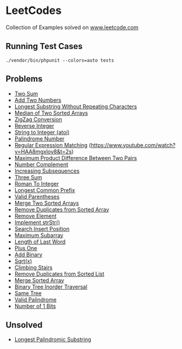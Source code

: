 # LeetCodes
Collection of Examples solved on www.leetcode.com

## Running Test Cases
```
./vendor/bin/phpunit --colors=auto tests
```

## Problems
* [Two Sum](https://leetcode.com/problems/two-sum)
* [Add Two Numbers](https://leetcode.com/problems/add-two-numbers)
* [Longest Substring Without Repeating Characters](https://leetcode.com/problems/longest-substring-without-repeating-characters)
* [Median of Two Sorted Arrays](https://leetcode.com/problems/median-of-two-sorted-arrays)
* [ZigZag Conversion](https://leetcode.com/problems/zigzag-conversion)
* [Reverse Integer](https://leetcode.com/problems/reverse-integer)
* [String to Integer (atoi)](https://leetcode.com/problems/string-to-integer-atoi)
* [Palindrome Number](https://leetcode.com/problems/palindrome-number)
* [Regular Expression Matching](https://leetcode.com/problems/regular-expression-matching) (https://www.youtube.com/watch?v=HAA8mgxlov8&t=2s)
* [Maximum Product Difference Between Two Pairs](https://leetcode.com/problems/maximum-product-difference-between-two-pairs/)
* [Number Complement](https://leetcode.com/problems/number-complement/)
* [Increasing Subsequences](https://leetcode.com/problems/increasing-subsequences/)
* [Three Sum](https://leetcode.com/problems/3sum/)
* [Roman To Integer](https://leetcode.com/problems/roman-to-integer/)
* [Longest Common Prefix](https://leetcode.com/problems/longest-common-prefix/)
* [Valid Parentheses](https://leetcode.com/problems/valid-parentheses/)
* [Merge Two Sorted Arrays](https://leetcode.com/problems/merge-two-sorted-lists/)
* [Remove Duplicates from Sorted Array](https://leetcode.com/problems/remove-duplicates-from-sorted-array/)
* [Remove Element](https://leetcode.com/problems/remove-element/)
* [Implement strStr()](https://leetcode.com/problems/implement-strstr/)
* [Search Insert Position](https://leetcode.com/problems/search-insert-position/)
* [Maximum Subarray](https://leetcode.com/problems/maximum-subarray/)
* [Length of Last Word](https://leetcode.com/problems/length-of-last-word/)
* [Plus One](https://leetcode.com/problems/plus-one/)
* [Add Binary](https://leetcode.com/problems/add-binary/)
* [Sqrt(x)](https://leetcode.com/problems/sqrtx/)
* [Climbing Stairs](https://leetcode.com/problems/climbing-stairs/)
* [Remove Duplicates from Sorted List](https://leetcode.com/problems/remove-duplicates-from-sorted-list/)
* [Merge Sorted Array](https://leetcode.com/problems/merge-sorted-array/)
* [Binary Tree Inorder Traversal](https://leetcode.com/problems/binary-tree-inorder-traversal/)
* [Same Tree](https://leetcode.com/problems/same-tree/)
* [Valid Palindrome](https://leetcode.com/problems/valid-palindrome/)
* [Number of 1 Bits](https://leetcode.com/problems/number-of-1-bits/)
## Unsolved
* [Longest Palindromic Substring](https://leetcode.com/problems/longest-palindromic-substring)